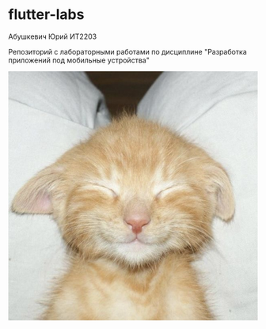 # flutter-labs
 Абушкевич Юрий ИТ2203

 Репозиторий с лабораторными работами по дисциплине "Разработка приложений под мобильные устройства" 

 ![Картинка](./images/cat.jpg)